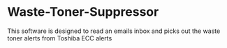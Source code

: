 # Waste-Toner-Suppressor
This software is designed to read an emails inbox and picks out the waste toner alerts from Toshiba ECC alerts
